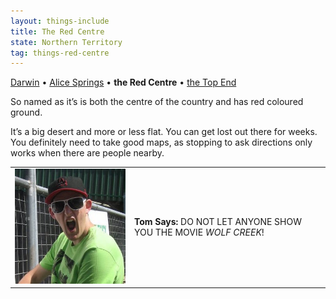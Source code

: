 ```yaml
---
layout: things-include
title: The Red Centre
state: Northern Territory
tag: things-red-centre
---
```

[Darwin](darwin) • [Alice Springs](alice-springs) • **the Red Centre** • [the Top End](top-end)

So named as it’s is both the centre of the country and has red coloured ground. 

It’s a big desert and more or less flat. You can get lost out there for weeks. You definitely need to take good maps, as stopping to ask directions only works when there are people nearby.


<table class="infobox">
  <tr><td><img src="/images/tomb.jpg" class="convopic" alt="Tom's picture"></td>
  <td><b>Tom Says:</b> DO NOT LET ANYONE SHOW YOU THE MOVIE <i>WOLF CREEK</i>!</td></tr>
</table>